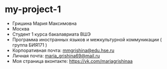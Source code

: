 # my-project-1
- Гришина Мария Максимовна
- Москва
- Студент 1 курса бакалавриата ВШЭ
- Программа иностранных языков и межкультурной коммуникации ( группа БИЯ171 )
- Корпоративная почта: mmgrishina@edu.hse.ru
- Личная почта: maria_grishina69@mail.ru
- Моя страница вконтакте: <https://vk.com/mariagrishinaa>
